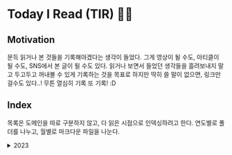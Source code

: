 # Today I Read (TIR) 📖🔥

## Motivation

문득 읽거나 본 것들을 기록해야겠다는 생각이 들었다. 그게 영상이 될 수도, 아티클이 될 수도, SNS에서 본 글이 될 수도 있다. 읽거나 보면서 들었던 생각들을 흘려보내지 말고 두고두고 꺼내볼 수 있게 기록하는 것을 목표로 하지만 딱히 쓸 말이 없으면, 링크만 걸수도 있다..! 무튼 열심히 기록 또 기록! :D

## Index

목록은 도메인을 따로 구분하지 않고, 다 읽은 시점으로 인덱싱하려고 한다. 연도별로 폴더를 나누고, 월별로 마크다운 파일을 나눈다.

<details>
  <summary>2023</summary>

  - [2023-01](./2023/2023-01.md)
</details>
